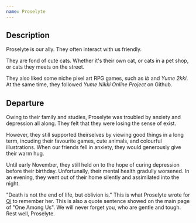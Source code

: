 ```yaml
---
name: Proselyte
---
```


## Description

Proselyte is our ally. They often interact with us friendly.

They are fond of cute cats. Whether it's their own cat, or cats in a pet shop, or cats they meets on the street.

They also liked some niche pixel art RPG games, such as *Ib* and *Yume 2kki*. At the same time, they followed *Yume Nikki Online Project* on Github.

## Departure

Owing to their family and studies, Proselyte was troubled by anxiety and depression all along. They felt that they were losing the sense of exist.

However, they still supported theirselves by viewing good things in a long term, incuding their favourite games, cute animals, and colourful illustrations. When our friends fell in anxiety, they would generously give their warm hug. 

Until early November, they still held on to the hope of curing depression before their birthday. Unfortunally, their mental health gradully worsened. In an evening, they went out of their home silently and assimilated into the night.

"Death is not the end of life, but oblivion is." This is what Proselyte wrote for [Qi](https://one-among.us/profile/qiqi233345) to remember her. This is also a quote sentence showed on the main page of "One Among Us". We will never forget you, who are gentle and tough. Rest well, Proselyte.